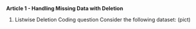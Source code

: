 **Article 1 - Handling Missing Data with Deletion**

1. Listwise Deletion
Coding question
Consider the following dataset:
(pict)
